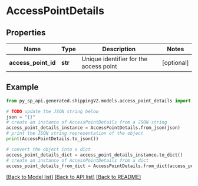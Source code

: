 # AccessPointDetails


## Properties

Name | Type | Description | Notes
------------ | ------------- | ------------- | -------------
**access_point_id** | **str** | Unique identifier for the access point | [optional] 

## Example

```python
from py_sp_api.generated.shippingV2.models.access_point_details import AccessPointDetails

# TODO update the JSON string below
json = "{}"
# create an instance of AccessPointDetails from a JSON string
access_point_details_instance = AccessPointDetails.from_json(json)
# print the JSON string representation of the object
print(AccessPointDetails.to_json())

# convert the object into a dict
access_point_details_dict = access_point_details_instance.to_dict()
# create an instance of AccessPointDetails from a dict
access_point_details_from_dict = AccessPointDetails.from_dict(access_point_details_dict)
```
[[Back to Model list]](../README.md#documentation-for-models) [[Back to API list]](../README.md#documentation-for-api-endpoints) [[Back to README]](../README.md)


